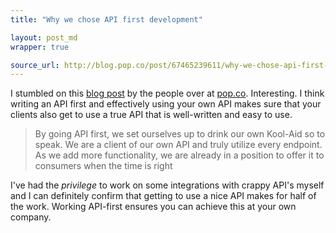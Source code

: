 ```yaml
---
title: "Why we chose API first development"

layout: post_md
wrapper: true

source_url: http://blog.pop.co/post/67465239611/why-we-chose-api-first-development
---
```

I stumbled on this [blog post](http://blog.pop.co/post/67465239611/why-we-chose-api-first-development) by the people over at [pop.co](http://www.pop.co). Interesting. I think writing an API first and effectively using your own API makes sure that your clients also get to use a true API that is well-written and easy to use.

> By going API first, we set ourselves up to drink our own Kool-Aid so to speak. We are a client of our own API and truly utilize every endpoint. As we add more functionality, we are already in a position to offer it to consumers when the time is right

I've had the *privilege* to work on some integrations with crappy API's myself and I can definitely confirm that getting to use a nice API makes for half of the work. Working API-first ensures you can achieve this at your own company.
